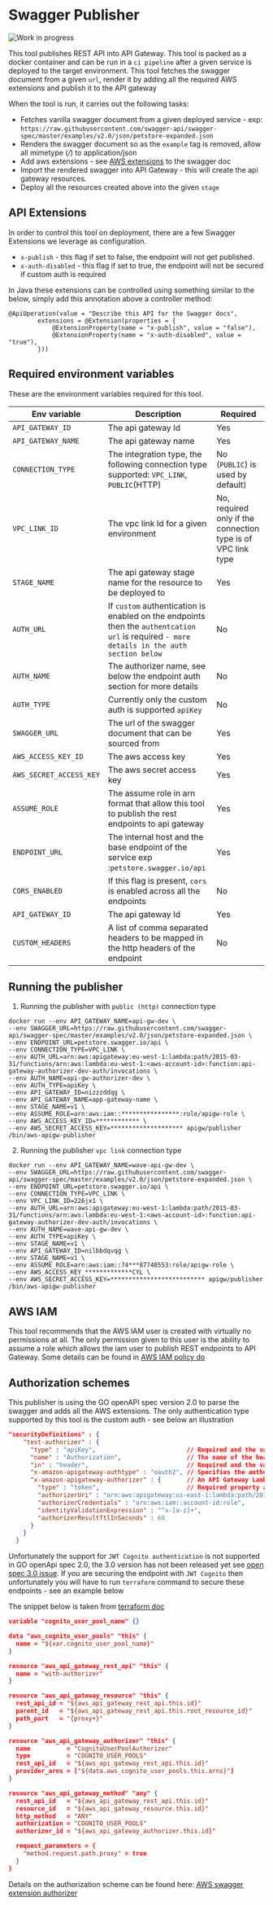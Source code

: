 
# Swagger Publisher

![Work in progress](pushing-cart.png)

This tool publishes REST API into API Gateway. This tool is packed as a docker container and can be run in a `ci pipeline` after a given service
is deployed to the target environment. This tool fetches the swagger document from a given `url`, render it by adding all the required AWS extensions
and publish it to the API gateway 

When the tool is run, it carries out the following tasks:

* Fetches vanilla swagger document from a given deployed service - exp: `https://raw.githubusercontent.com/swagger-api/swagger-spec/master/examples/v2.0/json/petstore-expanded.json`
* Renders the swagger document so as the `example` tag is removed, allow all mimetype (*/*) to application/json
* Add aws extensions - see [AWS extensions](https://docs.aws.amazon.com/apigateway/latest/developerguide/api-gateway-swagger-extensions-integration.html) to the swagger doc
* Import the rendered swagger into API Gateway - this will create the api gateway resources.
* Deploy all the resources created above into the given `stage`

## API Extensions

In order to control this tool on deployment, there are a few Swagger Extensions we leverage as configuration.

* `x-publish` - this flag if set to false, the endpoint will not get published.
* `x-auth-disabled` - this flag if set to true, the endpoint will not be secured if custom auth is required

In Java these extensions can be controlled using something similar to the below, simply add this annotation above a controller method:

```
@ApiOperation(value = "Describe this API for the Swagger docs",
        extensions = @Extension(properties = {
            @ExtensionProperty(name = "x-publish", value = "false"),
            @ExtensionProperty(name = "x-auth-disabled", value = "true"),
        }))
```

## Required environment variables

These are the environment variables required for this tool. 

| Env variable              | Description           | Required  |
| -------------             |-------------          | ---------|
| `API_GATEWAY_ID`          | The api gateway Id    | Yes       |
| `API_GATEWAY_NAME`        | The api gateway name  | Yes       |
|`CONNECTION_TYPE`          | The integration type, the following connection type supported: `VPC_LINK`, `PUBLIC`(HTTP)| No (`PUBLIC`) is used by default)|
| `VPC_LINK_ID`             | The vpc link Id for a given environment    | No, required only if the connection type is of VPC link type       |
| `STAGE_NAME`              | The api gateway stage name for the resource to be deployed to    | Yes       |
| `AUTH_URL`                | If `custom` authentication is enabled on the endpoints then the `authentcation url` is required `- more details in the auth section below`    | No       |
| `AUTH_NAME`               | The authorizer name, see below the endpoint auth section for more details   | No       |
| `AUTH_TYPE`               | Currently only the custom auth is supported `apiKey`    | No       |
| `SWAGGER_URL`             | The url of the swagger document that can be sourced from     | Yes       |
| `AWS_ACCESS_KEY_ID`       | The aws access key    | Yes       |
| `AWS_SECRET_ACCESS_KEY`   | The aws secret access key    | Yes       |
| `ASSUME_ROLE`             | The assume role in arn format that allow this tool to publish the rest endpoints to api gateway   | Yes       |
| `ENDPOINT_URL`            | The internal host and the base endpoint of the service exp :`petstore.swagger.io/api`             | Yes       |
| `CORS_ENABLED`            | If this flag is present, `cors` is enabled across all the endpoints    | No       |
| `API_GATEWAY_ID`          | The api gateway Id    | Yes       |
| `CUSTOM_HEADERS`          | A list of comma separated headers to be mapped in the http headers of the endpoint  | No       |


## Running the publisher

1. Running the publisher with `public (http)` connection type

```shell script
docker run --env API_GATEWAY_NAME=api-gw-dev \
--env SWAGGER_URL=https://raw.githubusercontent.com/swagger-api/swagger-spec/master/examples/v2.0/json/petstore-expanded.json \
--env ENDPOINT_URL=petstore.swagger.io/api \
--env CONNECTION_TYPE=VPC_LINK \
--env AUTH_URL=arn:aws:apigateway:eu-west-1:lambda:path/2015-03-31/functions/arn:aws:lambda:eu-west-1:<aws-account-id>:function:api-gateway-authorizer-dev-auth/invocations \
--env AUTH_NAME=api-gw-authorizer-dev \
--env AUTH_TYPE=apiKey \
--env API_GATEWAY_ID=nizzzddqg \
--env API_GATEWAY_NAME=app-gateway-name \
--env STAGE_NAME=v1 \
--env ASSUME_ROLE=arn:aws:iam::****************:role/apigw-role \
--env AWS_ACCESS_KEY_ID=************ \
--env AWS_SECRET_ACCESS_KEY=******************** apigw/publisher /bin/aws-apigw-publisher
```
 
2. Running the publisher `vpc link` connection type

```shell script
docker run --env API_GATEWAY_NAME=wave-api-gw-dev \
--env SWAGGER_URL=https://raw.githubusercontent.com/swagger-api/swagger-spec/master/examples/v2.0/json/petstore-expanded.json \
--env ENDPOINT_URL=petstore.swagger.io/api \
--env CONNECTION_TYPE=VPC_LINK \
--env VPC_LINK_ID=226jx1 \
--env AUTH_URL=arn:aws:apigateway:eu-west-1:lambda:path/2015-03-31/functions/arn:aws:lambda:eu-west-1:<aws-account-id>:function:api-gateway-authorizer-dev-auth/invocations \
--env AUTH_NAME=wave-api-gw-dev \
--env AUTH_TYPE=apiKey \
--env STAGE_NAME=v1 \
--env API_GATEWAY_ID=nilbbdqvqg \
--env STAGE_NAME=v1 \
--env ASSUME_ROLE=arn:aws:iam::74***87740553:role/apigw-role \
--env AWS_ACCESS_KEY_*************CYL \
--env AWS_SECRET_ACCESS_KEY=************************** apigw/publisher /bin/aws-apigw-publisher
```

## AWS IAM
This tool recommends that the AWS IAM user is created with virtually no permissions at all. The only permission given to this user is the ability to assume a role which allows the iam user to publish REST endpoints to API Gateway. Some details can be
found in [AWS IAM policy do](https://docs.aws.amazon.com/apigateway/latest/developerguide/api-gateway-iam-policy-examples.html)

## Authorization schemes

This publisher is using the GO openAPI spec version 2.0 to parse the swagger and adds all the AWS extensions. The only authentication type supported by this tool is the custom auth - see below an illustration

```json
"securityDefinitions" : {
    "test-authorizer" : {
      "type" : "apiKey",                         // Required and the value must be "apiKey" for an API Gateway API.
      "name" : "Authorization",                  // The name of the header containing the authorization token.
      "in" : "header",                           // Required and the value must be "header" for an API Gateway API.
      "x-amazon-apigateway-authtype" : "oauth2", // Specifies the authorization mechanism for the client.
      "x-amazon-apigateway-authorizer" : {       // An API Gateway Lambda authorizer definition
        "type" : "token",                        // Required property and the value must "token"
        "authorizerUri" : "arn:aws:apigateway:us-east-1:lambda:path/2015-03-31/functions/arn:aws:lambda:us-east-1:account-id:function:function-name/invocations",
        "authorizerCredentials" : "arn:aws:iam::account-id:role",
        "identityValidationExpression" : "^x-[a-z]+",
        "authorizerResultTtlInSeconds" : 60
      }
    }
  }
```

Unfortunately the support for `JWT Cognito authentication` is not supported in GO openApi spec 2.0, the 3.0 version has not been released yet see [open spec 3.0 issue](https://github.com/go-openapi/spec/issues/21). If you are securing the endpoint with 
`JWT Cognito` then unfortunately you will have to run `terraform` command to secure these endpoints - see an example below

The snippet below is taken from [terraform doc](https://www.terraform.io/docs/providers/aws/r/api_gateway_method.html)
```json
variable "cognito_user_pool_name" {}

data "aws_cognito_user_pools" "this" {
  name = "${var.cognito_user_pool_name}"
}

resource "aws_api_gateway_rest_api" "this" {
  name = "with-authorizer"
}

resource "aws_api_gateway_resource" "this" {
  rest_api_id = "${aws_api_gateway_rest_api.this.id}"
  parent_id   = "${aws_api_gateway_rest_api.this.root_resource_id}"
  path_part   = "{proxy+}"
}

resource "aws_api_gateway_authorizer" "this" {
  name          = "CognitoUserPoolAuthorizer"
  type          = "COGNITO_USER_POOLS"
  rest_api_id   = "${aws_api_gateway_rest_api.this.id}"
  provider_arns = ["${data.aws_cognito_user_pools.this.arns}"]
}

resource "aws_api_gateway_method" "any" {
  rest_api_id   = "${aws_api_gateway_rest_api.this.id}"
  resource_id   = "${aws_api_gateway_resource.this.id}"
  http_method   = "ANY"
  authorization = "COGNITO_USER_POOLS"
  authorizer_id = "${aws_api_gateway_authorizer.this.id}"

  request_parameters = {
    "method.request.path.proxy" = true
  }
}
```

Details on the authorization scheme can be found here: [AWS swagger extension authorizer](https://docs.aws.amazon.com/apigateway/latest/developerguide/api-gateway-swagger-extensions-authorizer.html)

